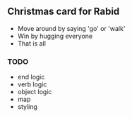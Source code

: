 ## Christmas card for Rabid

* Move around by saying 'go' or 'walk'
* Win by hugging everyone
* That is all

### TODO

* end logic
* verb logic
* object logic
* map
* styling
